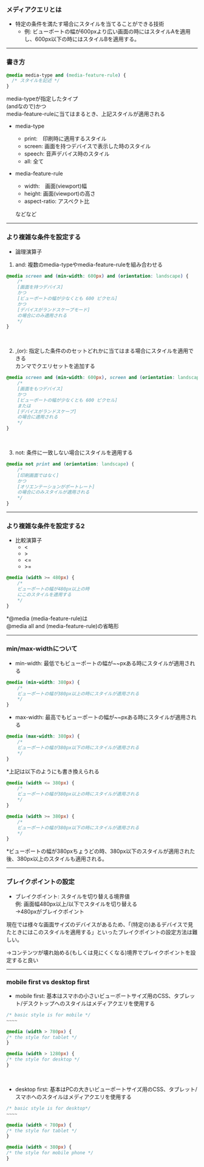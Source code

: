 ### メディアクエリとは

- 特定の条件を満たす場合にスタイルを当てることができる技術
    - 例: ビューポートの幅が600pxより広い画面の時にはスタイルAを適用し、600px以下の時にはスタイルBを適用する。

---

### 書き方

```css
@media media-type and (media-feature-rule) {
  /* スタイルを記述 */
}
```

media-typeが指定したタイプ  
(andなので)かつ  
media-feature-ruleに当てはまるとき、上記スタイルが適用される

- media-type   
    - print:　印刷時に適用するスタイル
    - screen: 画面を持つデバイスで表示した時のスタイル
    - speech: 音声デバイス時のスタイル
    - all: 全て

- media-feature-rule
    - width:　画面(viewport)幅
    - height: 画面(viewport)の高さ
    - aspect-ratio: アスペクト比  

    などなど

---

### より複雑な条件を設定する

- 論理演算子  
    
1. and: 複数のmedia-typeやmedia-feature-ruleを組み合わせる
```css
@media screen and (min-width: 600px) and (orientation: landscape) {
    /*
    [画面を持つデバイス]
    かつ
    [ビューポートの幅が少なくとも 600 ピクセル]
    かつ
    [デバイスがランドスケープモード]
    の場合にのみ適用される
    */
}
```

<br>

2.  ,(or): 指定した条件ののセットどれかに当てはまる場合にスタイルを適用できる  
カンマでクエリセットを追加する
```css
@media screen and (min-width: 600px), screen and (orientation: landscape) {
    /* 
    [画面をもつデバイス]
    かつ
    [ビューポートの幅が少なくとも 600 ピクセル]
    または
    [デバイスがランドスケープ]
    の場合に適用される
    */
}
```

<br>

3. not: 条件に一致しない場合にスタイルを適用する
```css
@media not print and (orientation: landscape) {
    /* 
    [印刷画面ではなく]
    かつ
    [オリエンテーションがポートレート]
    の場合にのみスタイルが適用される
    */
}
```

---

### より複雑な条件を設定する2

- 比較演算子  
    - \<  
    - \>
    - \<=
    - \>=

```css
@media (width >= 480px) {
    /*
    ビューポートの幅が480px以上の時
    にこのスタイルを適用する
    */
}
```
*@media (media-feature-rule)は  
@media all and (media-feature-rule)の省略形

---

### min/max-widthについて

- min-width: 最低でもビューポートの幅が~~pxある時にスタイルが適用される
```css
@media (min-width: 380px) {
    /*
    ビューポートの幅が380px以上の時にスタイルが適用される
    */
}
```

- max-width: 最高でもビューポートの幅が~~pxある時にスタイルが適用される
```css
@media (max-width: 380px) {
    /*
    ビューポートの幅が380px以下の時にスタイルが適用される
    */
}
```

*上記は以下のようにも書き換えられる
```css
@media (width <= 380px) {
    /*
    ビューポートの幅が380px以上の時にスタイルが適用される
    */
}

@media (width >= 380px) {
    /*
    ビューポートの幅が380px以下の時にスタイルが適用される
    */
}
```
*ビューポートの幅が380pxちょうどの時、380px以下のスタイルが適用された後、380px以上のスタイルも適用される。

---

### ブレイクポイントの設定

- ブレイクポイント: スタイルを切り替える境界値  
    例: 画面幅480px以上/以下でスタイルを切り替える  
    ->480pxがブレイクポイント

現在では様々な画面サイズのデバイスがあるため、「(特定の)あるデバイスで見たときにはこのスタイルを適用する」といったブレイクポイントの設定方法は難しい。

->コンテンツが壊れ始める(もしくは見にくくなる)境界でブレイクポイントを設定すると良い

---

### mobile first vs desktop first

- mobile first: 基本はスマホの小さいビューポートサイズ用のCSS、タブレット/デスクトップへのスタイルはメディアクエリを使用する
```css
/* basic style is for mobile */
~~~~

@media (width > 780px) {
/* the style for tablet */
}

@media (width > 1280px) {
/* the style for desktop */
}
```

<br>

- desktop first: 基本はPCの大きいビューポートサイズ用のCSS、タブレット/スマホへのスタイルはメディアクエリを使用する
```css
/* basic style is for desktop*/
~~~~

@media (width < 780px) {
/* the style for tablet */
}

@media (width < 380px) {
/* the style for mobile phone */
}

```